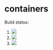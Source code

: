 # containers

Build status:

1. [![](https://github.com/yilinli22/homework8/workflows/tests-fibonacci/badge.svg)](https://github.com/yilinli22/homework8/actions?query=workflow%3Atests-fibonacci)
1. [![](https://github.com/yilinli22/homework8/workflows/tests-range/badge.svg)](https://github.com/yilinli22/homework8/actions?query=workflow%3Atests-range)
1. [![](https://github.com/yilinli22/homework8/workflows/tests-unicode/badge.svg)](https://github.com/yilinli22/homework8/actions?query=workflow%3Atests-unicode)
